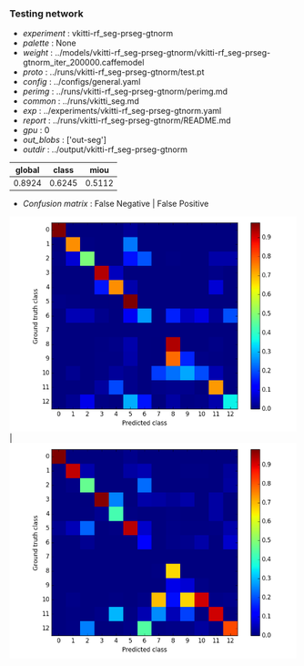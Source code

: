 ### Testing network
- *experiment* : vkitti-rf_seg-prseg-gtnorm
- *palette* : None
- *weight* : ../models/vkitti-rf_seg-prseg-gtnorm/vkitti-rf_seg-prseg-gtnorm_iter_200000.caffemodel
- *proto* : ../runs/vkitti-rf_seg-prseg-gtnorm/test.pt
- *config* : ../configs/general.yaml
- *perimg* : ../runs/vkitti-rf_seg-prseg-gtnorm/perimg.md
- *common* : ../runs/vkitti_seg.md
- *exp* : ../experiments/vkitti-rf_seg-prseg-gtnorm.yaml
- *report* : ../runs/vkitti-rf_seg-prseg-gtnorm/README.md
- *gpu* : 0
- *out_blobs* : ['out-seg']
- *outdir* : ../output/vkitti-rf_seg-prseg-gtnorm

global | class | miou
------ | ----- | ----
0.8924 | 0.6245 | 0.5112

- *Confusion matrix* : False Negative | False Positive

![conf_mat_fn](confmat_fn.png) | ![conf_mat_fp](confmat_fp.png)

